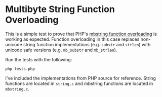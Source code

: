 Multibyte String Function Overloading
=====================================

This is a simple test to prove that PHP's [mbstring function overloading](http://php.net/manual/en/mbstring.overload.php) is working as expected. Function overloading in this case replaces non-unicode string function implementations (e.g. `substr` and `strlen`) with unicode safe versions (e.g. `mb_substr` and `mb_strlen`).

Run the tests with the following:

```
php tests.php
```

I've included the implementations from PHP source for reference. String functions are located in `string.c` and mbstring functions are located in `mbstring.c`.
